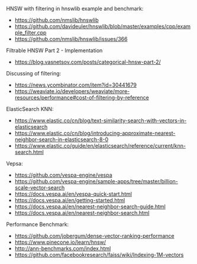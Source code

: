 
HNSW with filtering in hnswlib example and benchmark:

* https://github.com/nmslib/hnswlib
* https://github.com/davideuler/hnswlib/blob/master/examples/cpp/example_filter.cpp
* https://github.com/nmslib/hnswlib/issues/366

Filtrable HNSW Part 2 - Implementation

* https://blog.vasnetsov.com/posts/categorical-hnsw-part-2/

Discussing of filtering:

* https://news.ycombinator.com/item?id=30441679
* https://weaviate.io/developers/weaviate/more-resources/performance#cost-of-filtering-by-reference

ElasticSearch KNN:

* https://www.elastic.co/cn/blog/text-similarity-search-with-vectors-in-elasticsearch
* https://www.elastic.co/cn/blog/introducing-approximate-nearest-neighbor-search-in-elasticsearch-8-0
* https://www.elastic.co/guide/en/elasticsearch/reference/current/knn-search.html

Vepsa:

* https://github.com/vespa-engine/vespa
* https://github.com/vespa-engine/sample-apps/tree/master/billion-scale-vector-search
* https://docs.vespa.ai/en/vespa-quick-start.html
* https://docs.vespa.ai/en/getting-started.html
* https://docs.vespa.ai/en/nearest-neighbor-search-guide.html
* https://docs.vespa.ai/en/nearest-neighbor-search.html

Performance Benchmark:

* https://github.com/jobergum/dense-vector-ranking-performance
* https://www.pinecone.io/learn/hnsw/
* http://ann-benchmarks.com/index.html
* https://github.com/facebookresearch/faiss/wiki/Indexing-1M-vectors
